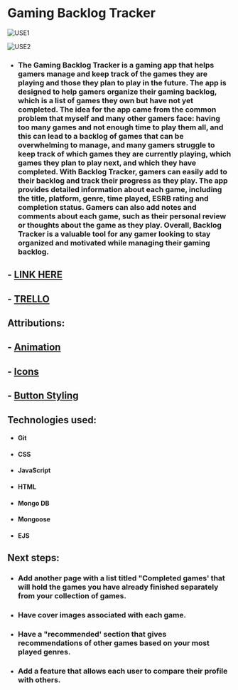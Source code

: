 # Gaming Backlog Tracker

![USE1](https://user-images.githubusercontent.com/110790998/234598691-8a649d31-d49b-41c1-a96b-39f593382a67.png)

![USE2](https://user-images.githubusercontent.com/110790998/234598785-b35eef91-c7b9-4d46-839b-d772201bbb88.png)


- ### The Gaming Backlog Tracker is a gaming app that helps gamers manage and keep track of the games they are playing and those they plan to play in the future. The app is designed to help gamers organize their gaming backlog, which is a list of games they own but have not yet completed. The idea for the app came from the common problem that myself and many other gamers face: having too many games and not enough time to play them all, and this can lead to a backlog of games that can be overwhelming to manage, and many gamers struggle to keep track of which games they are currently playing, which games they plan to play next, and which they have completed. With Backlog Tracker, gamers can easily add to their backlog and track their progress as they play. The app provides detailed information about each game, including the title, platform, genre, time played, ESRB rating and completion status. Gamers can also add notes and comments about each game, such as their personal review or thoughts about the game as they play. Overall, Backlog Tracker is a valuable tool for any gamer looking to stay organized and motivated while managing their gaming backlog.

## - [LINK HERE](https://backlogbjb.fly.dev/)
## - [TRELLO](https://trello.com/b/rb9Mg7hO/gaming-backlog-tracker)

## Attributions:
## - [Animation](https://dev.to/webdeasy/top-20-css-buttons-animations-f41)
## - [Icons](https://fontawesome.com/v4/icons/)
## - [Button Styling](https://getcssscan.com/css-buttons-examples)

## Technologies used:

- #### Git
- #### CSS
- #### JavaScript
- #### HTML 
- #### Mongo DB
- #### Mongoose
- #### EJS


## Next steps: 
- ### Add another page with a list titled "Completed games' that will hold the games you have already finished separately from your collection of games.
- ### Have cover images associated with each game.
- ### Have a "recommended' section that gives recommendations of other games based on your most played genres.
- ### Add a feature that allows each user to compare their profile with others.
